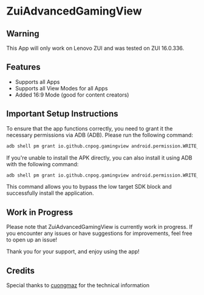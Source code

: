 # ZuiAdvancedGamingView

## Warning

This App will only work on Lenovo ZUI and was tested on ZUI 16.0.336.

## Features

- Supports all Apps
- Supports all View Modes for all Apps
- Added 16:9 Mode (good for content creators)

## Important Setup Instructions

To ensure that the app functions correctly, you need to grant it the necessary permissions via ADB (ADB). Please run the following command:

```bash
adb shell pm grant io.github.cnpog.gamingview android.permission.WRITE_SECURE_SETTINGS
```

If you're unable to install the APK directly, you can also install it using ADB with the following command:

```bash
adb shell pm grant io.github.cnpog.gamingview android.permission.WRITE_SECURE_SETTINGS
```

This command allows you to bypass the low target SDK block and successfully install the application.

## Work in Progress

Please note that ZuiAdvancedGamingView is currently work in progress. If you encounter any issues or have suggestions for improvements, feel free to open up an issue!

Thank you for your support, and enjoy using the app!

## Credits

Special thanks to [cuongmaz](https://xdaforums.com/m/cuongmaz.12936472/#about) for the technical information
